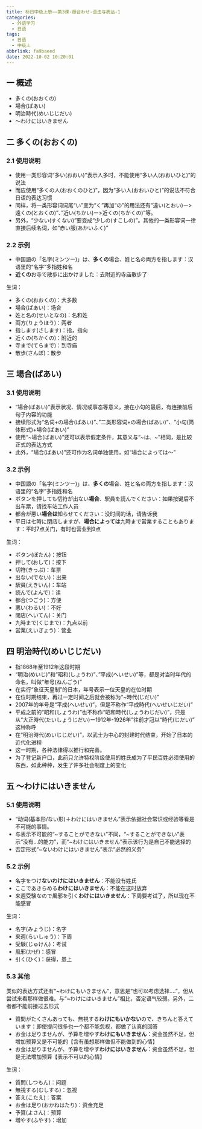 ```yaml
---
title: 标日中级上册——第3课-顔合わせ-语法与表达-1
categories:
  - 外语学习
  - 日语
tags:
  - 日语
  - 中级上
abbrlink: fa9baeed
date: 2022-10-02 10:20:01
---
```

## 一 概述

* 多くの(おおくの)
* 場合(ばあい)
* 明治時代(めいじじだい)
* ～わけにはいきません

<!--more-->

## 二 多くの(おおくの)

### 2.1 使用说明

* 使用一类形容词“多い(おおい)”表示人多时，不能使用“多い人(おおいひと)”的说法
* 而应使用“多くの人(おおくのひと)”，因为“多い人(おおいひと)”的说法不符合日语的表达习惯
* 同样，将一类形容词词尾“い”变为“く”再加“の”的用法还有“遠い(とおい)ー>遠くの(とおくの)”、”近い(ちかい)ー>近くの(ちかくの)”等。
* 另外，“少ない(すくない)”要变成“少しの(すこしの)”。其他的一类形容词一律直接后续名词，如“赤い服(あかいふく)”

### 2.2 示例

* 中国語の「名字(ミンツー)」は、**多くの**場合、姓と名の両方を指します：汉语里的“名字”多指姓和名
* **近くの**お寺で散歩に出かけました：去附近的寺庙散步了

生词：

* 多くの(おおくの)：大多数
* 場合(ばあい)：场合
* 姓と名の(せいとなの)：名和姓
* 両方(りょうほう)：两者
* 指します(さします)：指，指向
* 近くの(ちかくの)：附近的
* 寺まで(てらまで)：到寺庙
* 散歩(さんぽ)：散歩

## 三 場合(ばあい)

### 3.1 使用说明

* “場合(ばあい)”表示状况、情况或事态等意义，接在小句的最后，有连接前后句子内容的功能
* 接续形式为“名词+の場合(ばあい)”、”二类形容词+の場合(ばあい)”、“小句(简体形式)+場合(ばあい)”
* 使用“\~場合(ばあい)”还可以表示假定条件，其意义与“\~は、\~”相同，是比较正式的表达方式
* 此外，“場合(ばあい)”还可作为名词单独使用，如“場合によっては～”

### 3.2 示例

* 中国語の「名字(ミンツー)」は、**多くの**場合、姓と名の両方を指します：汉语里的“名字”多指姓和名
* ボタンを押しても切符が出ない**場合**、駅員を読んでください：如果按键后不出车票，请找车站工作人员
* 都合が悪い**場合は**知らせてください：没时间的话，请告诉我
* 平日は七時に閉店しますが、**場合によっては**九時まで営業することもあります：平时7点关门，有时也营业到9点

生词：

* ボタン(ぼたん)：按钮
* 押して(おして)：按下
* 切符(きっぷ)：车票
* 出ない(でない)：出来
* 駅員(えきいん)：车站
* 読んで(よんで)：读
* 都合(つごう)：方便
* 悪い(わるい)：不好
* 閉店(へいてん)：关门
* 九時まで(くじまで)：九点以前
* 営業(えいぎょう)：营业

## 四 明治時代(めいじじだい)

* 指1868年至1912年这段时期
* “明治(めいじ)”和“昭和(しょうわ)”、”平成(へいせい)”等，都是对当时年代的命名，叫做“年号(ねんごう)”
* 在实行“象征天皇制”的日本，年号表示一位天皇的在位时期
* 在位时期结束，再过一定时间之后就会被称为“~時代(じだい)”
* 2007年的年号是“平成(へいせい)”，但是不称作“平成時代(へいせいじだい)”
* 平成之前的“昭和(しょうわ)”也不称作“昭和時代(しょうわじだい)”，只是从“大正時代(たいしょうじだい)ー1912年-1926年”往前才冠以“時代(じだい)”  这种称呼
* 在“明治時代(めいじじだい)”，以武士为中心的封建时代结束，开始了日本的近代化进程
* 这一时期，各种法律得以推行和完善。
* 为了登记新户口，此前只允许特权阶级使用的姓氏成为了平民百姓必须使用的东西，如此种种，发生了许多社会制度上的变化

## 五 ～わけにはいきません

### 5.1 使用说明

* “动词(基本形/ない形)＋わけにはいきません”表示依据社会常识或经验等看是不可能的事情。
* 与表示不可能的“\~することができない”不同，“\~することができない”表示“没有...的能力”，而“\~わけにはいきません”表示该行为是自己不能选择的
* 否定形式“~ないわけにはいきません”表示“必然的义务”

### 5.2 示例

* 名字をつけ**ないわけにはいきません**：不能没有姓氏
* ここであきらめる**わけにはいきません**：不能在这时放弃
* 来週受験なので風邪を引く**わけにはいきません**：下周要考试了，所以现在不能感冒

生词：

* 名字(みょうじ)：名字
* 来週(らいしゅう)：下周
* 受験(じゅけん)：考试
* 風邪(かぜ)：感冒
* 引く(ひく)：获得，患上

### 5.3 其他

类似的表达方式还有“\~わけにもいきません”，意思是“也可以考虑选择....”，但从尝试来看那样做很难。与“\~わけにはいきません”相比，否定语气较弱。另外，二者都不能前接过去形式

* 質問がたくさんあっても、無視する**わけにもいかない**ので、きちんと答えています：即使提问很多也一个都不能忽视，都做了认真的回答
* お金は足りませんが、予算を増やす**わけにもいきません**：资金虽然不足，但增加预算又是不可能的【含有虽想那样做但不能做到的心情】
* お金は足りませんが、予算を増やす**わけにはいきません**：资金虽然不足，但是无法增加预算【表示不可以的心情】

生词：

* 質問(しつもん)：问题
* 無視する(むしする)：忽视
* 答え(こたえ)：答案
* お金は足り(おかねはたり)：资金充足
* 予算(よさん)：预算
* 増やす(ふやす)：增加



